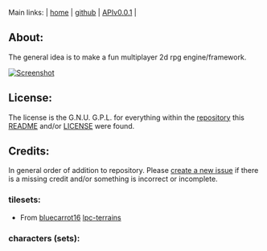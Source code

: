 Main links: | [home](https://BadQuanta.github.io/pixeldeck/)
| [github](https://github.com/BadQuanta/pixeldeck/)
| [APIv0.0.1](https://badquanta.github.io/pixeldeck/pixeldeck/0.0.1/index.html)
|

## About:



The general idea is to make a fun multiplayer 2d rpg engine/framework.

[![Screenshot](https://badquanta.github.io/pixeldeck/imgs/Screenshot01.thumbnail.png "Screenshot" )](https://badquanta.github.io/pixeldeck/imgs/Screenshot01.png)


## License:

The license is the G.N.U. G.P.L. for everything within the [repository](https://github.com/BadQuanta/pixeldeck) this [README](./README.md) and/or [LICENSE](./LICENSE.md) were found.

## Credits:

In general order of addition to repository.  Please [create a new issue](https://github.com/badquanta/pixeldeck/issues/new) if there is a missing credit and/or something is incorrect or incomplete.

### tilesets:

* From [bluecarrot16]() [lpc-terrains](https://opengameart.org/content/lpc-terrains)

### characters (sets):

